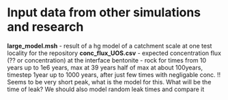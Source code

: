 # Input data from other simulations and research

**large_model.msh** - result of a hg model of a catchment scale at one test locality for the repository
**conc_flux_UOS.csv** - expected concentration flux (?? or concentration) at the interface bentonite - rock
                        for times from 10 years up to 1e6 years, max at 39 years 
                        half of max at about 100years, timestep 1year up to 1000 years, after just few times with 
                        negligable conc.
                        !! Seems to be very short peak, what is the model for this.
                        What will be the time of leak? We should also model random leak times and compare it 
